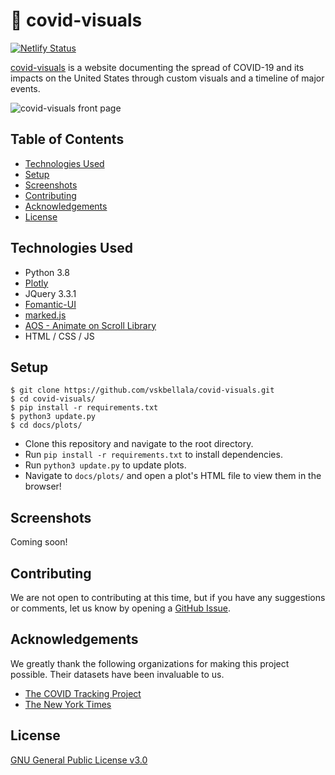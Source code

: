 # :microbe: covid-visuals

[![Netlify Status](https://api.netlify.com/api/v1/badges/273356b5-3005-49de-b5e1-2f9f69a6cd07/deploy-status)](https://app.netlify.com/sites/covid-visuals/deploys)

[covid-visuals](https://covid-visuals.netlify.app/) is a website documenting the spread of COVID-19 and its impacts on the United States through custom visuals and a timeline of major events.

![covid-visuals front page](https://covid-visuals.netlify.app/content/images/cv_screen.png)

## Table of Contents

- [Technologies Used](#technologies-used)
- [Setup](#setup)
- [Screenshots](#screenshots)
- [Contributing]()
- [Acknowledgements](#acknowledgements)
- [License](#license)

## Technologies Used
- Python 3.8
- [Plotly](https://plotly.com/python/)
- JQuery 3.3.1
- [Fomantic-UI](https://fomantic-ui.com/)
- [marked.js](https://marked.js.org/)
- [AOS - Animate on Scroll Library](https://michalsnik.github.io/aos/)
- HTML / CSS / JS

## Setup
```
$ git clone https://github.com/vskbellala/covid-visuals.git
$ cd covid-visuals/
$ pip install -r requirements.txt
$ python3 update.py
$ cd docs/plots/
```
- Clone this repository and navigate to the root directory.
- Run `pip install -r requirements.txt` to install dependencies.
- Run `python3 update.py` to update plots.
- Navigate to `docs/plots/` and open a plot's HTML file to view them in the browser!

## Screenshots
Coming soon!

## Contributing
We are not open to contributing at this time, but if you have any suggestions or comments, let us know by opening a [GitHub Issue](https://github.com/vskbellala/covid-visuals/issues).

## Acknowledgements
We greatly thank the following organizations for making this project possible. Their datasets have been invaluable to us.
- [The COVID Tracking Project](https://covidtracking.com/)
- [The New York Times](https://github.com/nytimes/covid-19-data)

## License
[GNU General Public License v3.0](https://github.com/vskbellala/covid-visuals/blob/master/LICENSE)